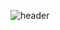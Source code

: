 ![header](https://capsule-render.vercel.app/api?type=shark&color=c0e3f5&height=250&section=header&text=Grow%Developer&fontSize=75)
